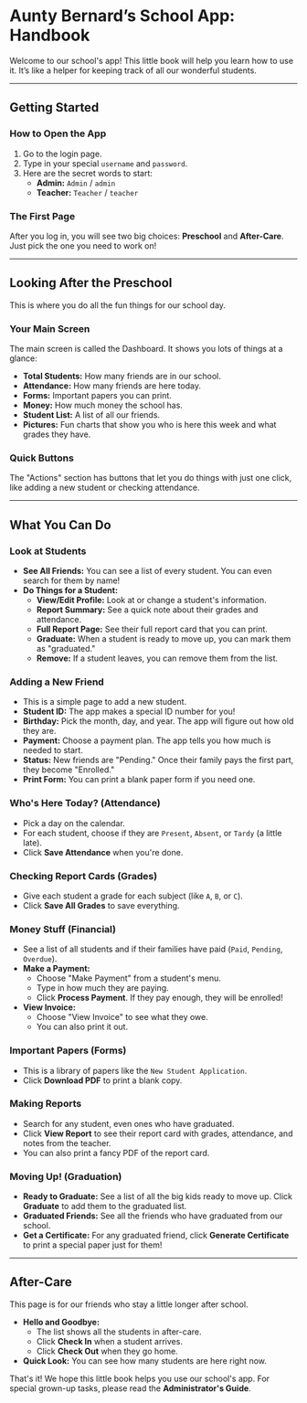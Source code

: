 # Aunty Bernard’s School App: Handbook

Welcome to our school's app! This little book will help you learn how to use it. It’s like a helper for keeping track of all our wonderful students.

---

## Getting Started

### How to Open the App

1.  Go to the login page.
2.  Type in your special `username` and `password`.
3.  Here are the secret words to start:
    *   **Admin:** `Admin` / `admin`
    *   **Teacher:** `Teacher` / `teacher`

### The First Page

After you log in, you will see two big choices: **Preschool** and **After-Care**. Just pick the one you need to work on!

---

## Looking After the Preschool

This is where you do all the fun things for our school day.

### Your Main Screen

The main screen is called the Dashboard. It shows you lots of things at a glance:
*   **Total Students:** How many friends are in our school.
*   **Attendance:** How many friends are here today.
*   **Forms:** Important papers you can print.
*   **Money:** How much money the school has.
*   **Student List:** A list of all our friends.
*   **Pictures:** Fun charts that show you who is here this week and what grades they have.

### Quick Buttons

The "Actions" section has buttons that let you do things with just one click, like adding a new student or checking attendance.

---

## What You Can Do

### Look at Students

*   **See All Friends:** You can see a list of every student. You can even search for them by name!
*   **Do Things for a Student:**
    *   **View/Edit Profile:** Look at or change a student's information.
    *   **Report Summary:** See a quick note about their grades and attendance.
    *   **Full Report Page:** See their full report card that you can print.
    *   **Graduate:** When a student is ready to move up, you can mark them as "graduated."
    *   **Remove:** If a student leaves, you can remove them from the list.

### Adding a New Friend

*   This is a simple page to add a new student.
*   **Student ID:** The app makes a special ID number for you!
*   **Birthday:** Pick the month, day, and year. The app will figure out how old they are.
*   **Payment:** Choose a payment plan. The app tells you how much is needed to start.
*   **Status:** New friends are "Pending." Once their family pays the first part, they become "Enrolled."
*   **Print Form:** You can print a blank paper form if you need one.

### Who's Here Today? (Attendance)

*   Pick a day on the calendar.
*   For each student, choose if they are `Present`, `Absent`, or `Tardy` (a little late).
*   Click **Save Attendance** when you're done.

### Checking Report Cards (Grades)

*   Give each student a grade for each subject (like `A`, `B`, or `C`).
*   Click **Save All Grades** to save everything.

### Money Stuff (Financial)

*   See a list of all students and if their families have paid (`Paid`, `Pending`, `Overdue`).
*   **Make a Payment:**
    *   Choose "Make Payment" from a student's menu.
    *   Type in how much they are paying.
    *   Click **Process Payment**. If they pay enough, they will be enrolled!
*   **View Invoice:**
    *   Choose "View Invoice" to see what they owe.
    *   You can also print it out.

### Important Papers (Forms)

*   This is a library of papers like the `New Student Application`.
*   Click **Download PDF** to print a blank copy.

### Making Reports

*   Search for any student, even ones who have graduated.
*   Click **View Report** to see their report card with grades, attendance, and notes from the teacher.
*   You can also print a fancy PDF of the report card.

### Moving Up! (Graduation)

*   **Ready to Graduate:** See a list of all the big kids ready to move up. Click **Graduate** to add them to the graduated list.
*   **Graduated Friends:** See all the friends who have graduated from our school.
*   **Get a Certificate:** For any graduated friend, click **Generate Certificate** to print a special paper just for them!

---

## After-Care

This page is for our friends who stay a little longer after school.

*   **Hello and Goodbye:**
    *   The list shows all the students in after-care.
    *   Click **Check In** when a student arrives.
    *   Click **Check Out** when they go home.
*   **Quick Look:** You can see how many students are here right now.

That's it! We hope this little book helps you use our school's app. For special grown-up tasks, please read the **Administrator's Guide**.
